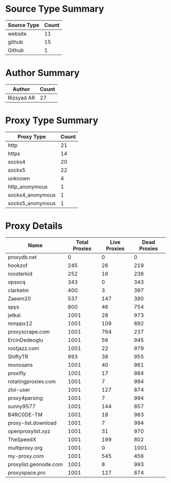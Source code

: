 # Source Type Summary

| Source Type | Count |
|-------------|-------|
| website | 11 |
| github | 15 |
| Github | 1 |


# Author Summary

| Author | Count |
|--------|-------|
| Rizsyad AR | 27 |


# Proxy Type Summary

| Proxy Type | Count |
|------------|-------|
| http | 21 |
| https | 14 |
| socks4 | 20 |
| socks5 | 22 |
| unknown | 4 |
| http_anonymous | 1 |
| socks4_anonymous | 1 |
| socks5_anonymous | 1 |


# Proxy Details

| Name | Total Proxies | Live Proxies | Dead Proxies |
|------|---------------|--------------|---------------|
| proxydb.net | 0 | 0 | 0 |
| hookzof | 245 | 26 | 219 |
| roosterkid | 252 | 16 | 236 |
| opsxcq | 343 | 0 | 343 |
| clarketm | 400 | 3 | 397 |
| Zaeem20 | 537 | 147 | 390 |
| spys | 800 | 46 | 754 |
| jetkai | 1001 | 28 | 973 |
| mmppx12 | 1001 | 109 | 892 |
| proxyscrape.com | 1001 | 764 | 237 |
| ErcinDedeoglu | 1001 | 56 | 945 |
| rootjazz.com | 1001 | 22 | 979 |
| ShiftyTR | 993 | 38 | 955 |
| monosans | 1001 | 40 | 961 |
| proxifly | 1001 | 17 | 984 |
| rotatingproxies.com | 1001 | 7 | 994 |
| zloi-user | 1001 | 127 | 874 |
| proxy4parsing | 1001 | 7 | 994 |
| sunny9577 | 1001 | 144 | 857 |
| B4RC0DE-TM | 1001 | 18 | 983 |
| proxy-list.download | 1001 | 7 | 994 |
| openproxylist.xyz | 1001 | 31 | 970 |
| TheSpeedX | 1001 | 199 | 802 |
| multiproxy.org | 1001 | 0 | 1001 |
| my-proxy.com | 1001 | 545 | 456 |
| proxylist.geonode.com | 1001 | 8 | 993 |
| proxyspace.pro | 1001 | 127 | 874 |
